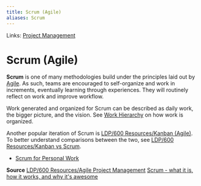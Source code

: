 ```yaml
---
title: Scrum (Agile)
aliases: Scrum
---
```

Links: [Project Management](out/project-management.md)
# Scrum (Agile)
**Scrum** is one of many methodologies build under the principles laid out by [Agile](None). As such, teams are encouraged to self-organize and work in increments, eventually learning through experiences. They will routinely reflect on work and improve workflow.

Work generated and organized for Scrum can be described as daily work, the bigger picture, and the vision. See [Work Hierarchy](None) on how work is organized.

Another popular iteration of Scrum is [LDP/600 Resources/Kanban (Agile)](None). To better understand comparisons between the two, see [LDP/600 Resources/Kanban vs Scrum](None).

- [Scrum for Personal Work](out/scrum-for-personal-work.md)

**Source**
[LDP/600 Resources/Agile Project Management](None)
[Scrum - what it is, how it works, and why it's awesome](https://www.atlassian.com/agile/scrum)